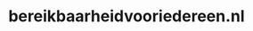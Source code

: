 ---
layout: post
title:  "bereikbaarheidvooriedereen.nl"
internal_url:  "/dutchgov/bereikbaarheidvooriedereen.nl.html"
subdomains_count: 2
all_subdomains_count: 2
urls_count: 2
ssl_rank: 0
http_rank: 89
url_link: /data/bereikbaarheidvooriedereen.nl/urls.txt
all_subdomains_link: /data/bereikbaarheidvooriedereen.nl/all_subdomains.txt
subdomains_link: /data/bereikbaarheidvooriedereen.nl/subdomains.txt
categories: dutchgov
---